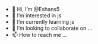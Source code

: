 - 👋 Hi, I’m @Eshans5
- 👀 I’m interested in js
- 🌱 I’m currently learning js
- 💞️ I’m looking to collaborate on ...
- 📫 How to reach me ...

<!---
Eshans5/Eshans5 is a ✨ special ✨ repository because its `README.md` (this file) appears on your GitHub profile.
You can click the Preview link to take a look at your changes.
--->
